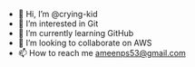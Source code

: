 - 👋 Hi, I’m @crying-kid
- 👀 I’m interested in Git
- 🌱 I’m currently learning GitHub
- 💞️ I’m looking to collaborate on AWS
- 📫 How to reach me ameenps53@gmail.com

<!---
crying-kid/crying-kid is a ✨ special ✨ repository because its `README.md` (this file) appears on your GitHub profile.
You can click the Preview link to take a look at your changes.
--->
